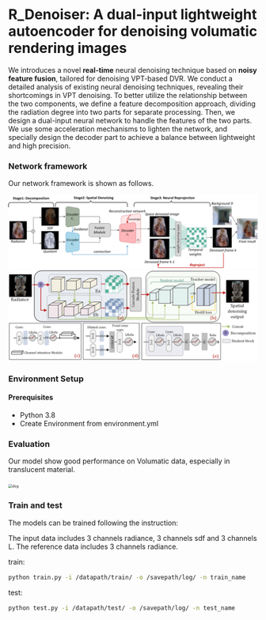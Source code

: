 # R_Denoiser: A dual-input lightweight autoencoder for denoising volumatic rendering images

We introduces a novel **real-time** neural denoising technique based on **noisy feature fusion**, tailored for denoising VPT-based DVR. We conduct a detailed analysis of existing neural denoising techniques, revealing their shortcomings in VPT denoising. To better utilize the relationship between the two components, we define a feature decomposition approach, dividing the radiation degree into two parts for separate processing.  Then, we design a dual-input neural network to handle the features of the two parts. We use some acceleration mechanisms to lighten the network, and specially design the decoder part to achieve a balance between lightweight and high precision.

### Network framework

Our network framework is shown as follows.

<img src="images\network.png" alt="dog" />

<img src="images\network_details.png" alt="dog" />

### Environment Setup
#### Prerequisites
- Python 3.8
- Create Environment from environment.yml


### Evaluation

Our model show good performance on Volumatic data, especially in translucent material.

<img src="images\comparision.png" alt="dog" style="zoom:50%;" />

### Train and test

The models can be trained following the instruction:

The input data includes 3 channels radiance, 3 channels sdf and 3 channels L. The reference data includes 3 channels radiance.

train:

```bash
python train.py -i /datapath/train/ -o /savepath/log/ -n train_name
```

test:

```bash
python test.py -i /datapath/test/ -o /savepath/log/ -n test_name
```

